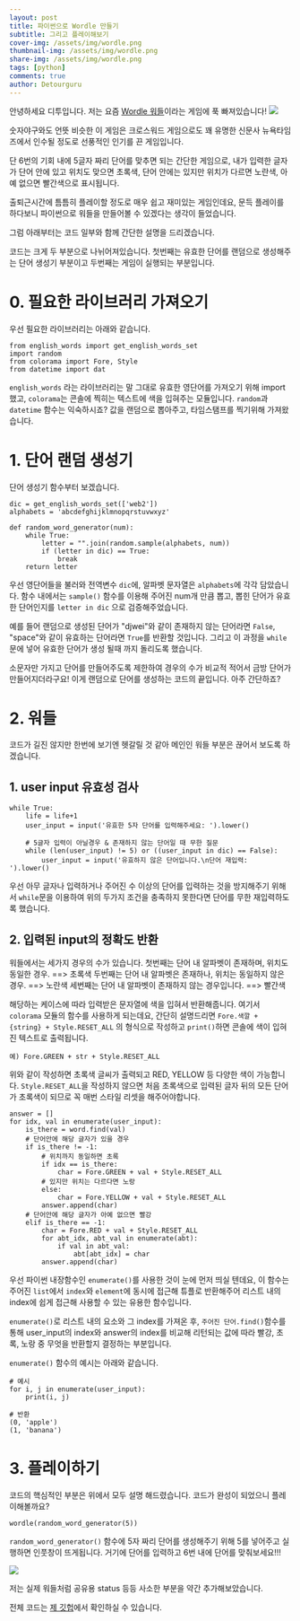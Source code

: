 ```yaml
---
layout: post
title: 파이썬으로 Wordle 만들기
subtitle: 그리고 플레이해보기
cover-img: /assets/img/wordle.png
thumbnail-img: /assets/img/wordle.png
share-img: /assets/img/wordle.png
tags: [python]
comments: true
author: Detourguru
---
```


안녕하세요 디투입니다.
저는 요즘 [Wordle 워들](https://www.nytimes.com/games/wordle/index.html)이라는 게임에 푹 빠져있습니다!
![](/assets/img/wordle.png)

숫자야구와도 언뜻 비슷한 이 게임은 크로스워드 게임으로도 꽤 유명한 신문사 뉴욕타임즈에서 인수될 정도로 선풍적인 인기를 끈 게임입니다.

단 6번의 기회 내에 5글자 짜리 단어를 맞추면 되는 간단한 게임으로, 내가 입력한 글자가 단어 안에 있고 위치도 맞으면 초록색, 단어 안에는 있지만 위치가 다르면 노란색, 아예 없으면 빨간색으로 표시됩니다.

출퇴근시간에 틈틈히 플레이할 정도로 매우 쉽고 재미있는 게임인데요, 문득 플레이를 하다보니 파이썬으로 워들을 만들어볼 수 있겠다는 생각이 들었습니다.

그럼 아래부터는 코드 일부와 함께 간단한 설명을 드리겠습니다.

코드는 크게 두 부분으로 나뉘어져있습니다.
첫번째는 유효한 단어를 랜덤으로 생성해주는 단어 생성기 부분이고 두번째는 게임이 실행되는 부분입니다.

# 0. 필요한 라이브러리 가져오기

우선 필요한 라이브러리는 아래와 같습니다.
```
from english_words import get_english_words_set
import random
from colorama import Fore, Style
from datetime import dat
```
`english_words` 라는 라이브러리는 말 그대로 유효한 영단어를 가져오기 위해 import 했고,
`colorama`는 콘솔에 찍히는 텍스트에 색을 입혀주는 모듈입니다.
`random`과 `datetime` 함수는 익숙하시죠?
값을 랜덤으로 뽑아주고, 타임스탬프를 찍기위해 가져왔습니다.

# 1. 단어 랜덤 생성기
단어 생성기 함수부터 보겠습니다.

```
dic = get_english_words_set(['web2'])
alphabets = 'abcdefghijklmnopqrstuvwxyz'

def random_word_generator(num):
    while True:    
        letter = "".join(random.sample(alphabets, num))
        if (letter in dic) == True:
            break
    return letter
```

우선 영단어들을 불러와 전역변수 `dic`에, 알파벳 문자열은 `alphabets`에 각각 담았습니다.
함수 내에서는 `sample()` 함수를 이용해 주어진 num개 만큼 뽑고, 
뽑힌 단어가 유효한 단어인지를 `letter in dic` 으로 검증해주었습니다.

예를 들어 랜덤으로 생성된 단어가 "djwei"와 같이 존재하지 않는 단어라면 `False`,
"space"와 같이 유효하는 단어라면 `True`를 반환할 것입니다.
그리고 이 과정을 `while`문에 넣어 유효한 단어가 생성 될때 까지 돌리도록 했습니다.

소문자만 가지고 단어를 만들어주도록 제한하여 경우의 수가 비교적 적어서 금방 단어가 만들어지더라구요!
이게 랜덤으로 단어를 생성하는 코드의 끝입니다. 아주 간단하죠?


# 2. 워들

코드가 길진 않지만 한번에 보기엔 헷갈릴 것 같아 메인인 워들 부분은 끊어서 보도록 하겠습니다.

## 1. user input 유효성 검사
```
while True:
    life = life+1
    user_input = input('유효한 5자 단어를 입력해주세요: ').lower()
    
    # 5글자 입력이 아닐경우 & 존재하지 않는 단어일 때 무한 질문
    while (len(user_input) != 5) or ((user_input in dic) == False):
        user_input = input('유효하지 않은 단어입니다.\n단어 재입력: ').lower()
```
우선 아무 글자나 입력하거나 주어진 수 이상의 단어를 입력하는 것을 방지해주기 위해서
`while`문을 이용하여 위의 두가지 조건을 충족하지 못한다면 단어를 무한 재입력하도록 했습니다.

## 2. 입력된 input의 정확도 반환
워들에서는 세가지 경우의 수가 있습니다.
첫번째는 단어 내 알파벳이 존재하며, 위치도 동일한 경우. ==> 초록색
두번째는 단어 내 알파벳은 존재하나, 위치는 동일하지 않은 경우. ==> 노란색
세번째는 단어 내 알파벳이 존재하지 않는 경우입니다. ==> 빨간색

해당하는 케이스에 따라 입력받은 문자열에 색을 입혀서 반환해줍니다.
여기서 `colorama` 모듈의 함수를 사용하게 되는데요,
간단히 설명드리면  `Fore.색깔 + {string} + Style.RESET_ALL` 의 형식으로 작성하고 `print()`하면 콘솔에 색이 입혀진 텍스트로 출력됩니다.

`예) Fore.GREEN + str + Style.RESET_ALL `

위와 같이 작성하면 초록색 글씨가 출력되고 RED, YELLOW 등 다양한 색이 가능합니다.
`Style.RESET_ALL`을 작성하지 않으면 처음 초록색으로 입력된 글자 뒤의 모든 단어가 초록색이 되므로 꼭 매번 스타일 리셋을 해주어야합니다.
```
answer = []
for idx, val in enumerate(user_input):
    is_there = word.find(val)
    # 단어안에 해당 글자가 있을 경우
    if is_there != -1:
        # 위치까지 동일하면 초록
        if idx == is_there:
            char = Fore.GREEN + val + Style.RESET_ALL
        # 있지만 위치는 다르다면 노랑
        else:
            char = Fore.YELLOW + val + Style.RESET_ALL
        answer.append(char)
    # 단어안에 해당 글자가 아예 없으면 빨강
    elif is_there == -1:
        char = Fore.RED + val + Style.RESET_ALL
        for abt_idx, abt_val in enumerate(abt):
            if val in abt_val:
                abt[abt_idx] = char
        answer.append(char)
```
우선 파이썬 내장함수인 `enumerate()`를 사용한 것이 눈에 먼저 띄실 텐데요,
이 함수는 주어진 `list`에서 `index`와 `element`에 동시에 접근해 튜플로 반환해주어 리스트 내의 index에 쉽게 접근해 사용할 수 있는 유용한 함수입니다.

`enumerate()`로 리스트 내의 요소와 그 index를 가져온 후, `주어진 단어.find()`함수를 통해 user_input의 index와 answer의 index를 비교해 리턴되는 값에 따라 빨강, 초록, 노랑 중 무엇을 반환할지 결정하는 부분입니다.

`enumerate()` 함수의 예시는 아래와 같습니다.

```
# 예시
for i, j in enumerate(user_input):
    print(i, j)

# 반환
(0, 'apple')
(1, 'banana')
```

# 3. 플레이하기
코드의 핵심적인 부분은 위에서 모두 설명 해드렸습니다.
코드가 완성이 되었으니 플레이해볼까요?

```
wordle(random_word_generator(5))
```
`random_word_generator()` 함수에 5자 짜리 단어를 생성해주기 위해 5를 넣어주고 실행하면 인풋창이 뜨게됩니다.
거기에 단어를 입력하고 6번 내에 단어를 맞춰보세요!!!

![](/assets/img/wordle-play.png)


저는 실제 워들처럼 공유용 status 등등 사소한 부분을 약간 추가해보았습니다.

전체 코드는 [제 깃헙](https://github.com/detourguru/python-scripts/tree/main/Wordle)에서 확인하실 수 있습니다.
